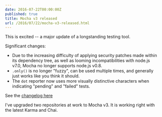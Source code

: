 ```yaml
---
date: 2016-07-22T00:00:00Z
published: true
title: Mocha v3 released
url: /2016/07/22/mocha-v3-released.html
---
```


This is excited -- a major update of a longstanding testing tool.

Significant changes:

* Due to the increasing difficulty of applying security patches made within its dependency tree, as well as looming incompatibilities with node.js v7.0, Mocha no longer supports node.js v0.8.
* `.only()` is no longer "fuzzy", can be used multiple times, and generally just works like you think it should.
* The `dot` reporter now uses more visually distinctive characters when indicating "pending" and "failed" tests.

See the [changelog here](https://github.com/mochajs/mocha/blob/master/CHANGELOG.md)

I've upgraded two repositories at work to Mocha v3. It is working right with the latest Karma and Chai.
